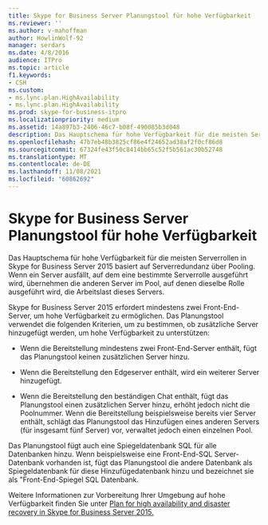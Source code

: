 ```yaml
---
title: Skype for Business Server Planungstool für hohe Verfügbarkeit
ms.reviewer: ''
ms.author: v-mahoffman
author: HowlinWolf-92
manager: serdars
ms.date: 4/8/2016
audience: ITPro
ms.topic: article
f1.keywords:
- CSH
ms.custom:
- ms.lync.plan.HighAvailability
- ms.lync.plan.HighAvailability
ms.prod: skype-for-business-itpro
ms.localizationpriority: medium
ms.assetid: 14a897b3-2406-46c7-b08f-490085b3d048
description: Das Hauptschema für hohe Verfügbarkeit für die meisten Serverrollen in Skype for Business Server 2015 basiert auf Serverredundanz über Pooling. Wenn ein Server ausfällt, auf dem eine bestimmte Serverrolle ausgeführt wird, übernehmen die anderen Server im Pool, auf denen dieselbe Rolle ausgeführt wird, die Arbeitslast dieses Servers.
ms.openlocfilehash: 47b7eb48b3825cf86e4f24652ad38af2f0cf86d8
ms.sourcegitcommit: 67324fe43f50c8414bb65c52f5b561ac30b52748
ms.translationtype: MT
ms.contentlocale: de-DE
ms.lasthandoff: 11/08/2021
ms.locfileid: "60862692"
---
```

# <a name="skype-for-business-server-high-availability-planning-tool"></a>Skype for Business Server Planungstool für hohe Verfügbarkeit
 
Das Hauptschema für hohe Verfügbarkeit für die meisten Serverrollen in Skype for Business Server 2015 basiert auf Serverredundanz über Pooling. Wenn ein Server ausfällt, auf dem eine bestimmte Serverrolle ausgeführt wird, übernehmen die anderen Server im Pool, auf denen dieselbe Rolle ausgeführt wird, die Arbeitslast dieses Servers.
  
Skype for Business Server 2015 erfordert mindestens zwei Front-End-Server, um hohe Verfügbarkeit zu ermöglichen. Das Planungstool verwendet die folgenden Kriterien, um zu bestimmen, ob zusätzliche Server hinzugefügt werden, um hohe Verfügbarkeit zu unterstützen:
  
- Wenn die Bereitstellung mindestens zwei Front-End-Server enthält, fügt das Planungstool keinen zusätzlichen Server hinzu.
    
- Wenn die Bereitstellung den Edgeserver enthält, wird ein weiterer Server hinzugefügt. 
    
- Wenn die Bereitstellung den beständigen Chat enthält, fügt das Planungstool einen zusätzlichen Server hinzu, erhöht jedoch nicht die Poolnummer. Wenn die Bereitstellung beispielsweise bereits vier Server enthält, schlägt das Planungstool das Hinzufügen eines anderen Servers (für insgesamt fünf Server) vor, verwaltet jedoch einen einzelnen Pool. 
    
Das Planungstool fügt auch eine Spiegeldatenbank SQL für alle Datenbanken hinzu. Wenn beispielsweise eine Front-End-SQL Server-Datenbank vorhanden ist, fügt das Planungstool die andere Datenbank als Spiegeldatenbank für diese Hinzufügedatenbank hinzu und bezeichnet sie als "Front-End-Spiegel SQL Datenbank.
  
Weitere Informationen zur Vorbereitung Ihrer Umgebung auf hohe Verfügbarkeit finden Sie unter [Plan for high availability and disaster recovery in Skype for Business Server 2015.](../../plan-your-deployment/high-availability-and-disaster-recovery/high-availability-and-disaster-recovery.md)
  


